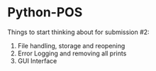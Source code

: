 # Python-POS

Things to start thinking about for submission #2:
1. File handling, storage and reopening
2. Error Logging and removing all prints
3. GUI Interface

